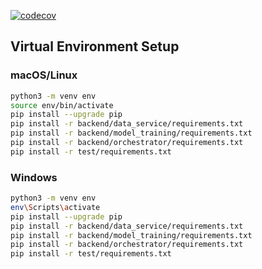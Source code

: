 [![codecov](https://codecov.io/gh/michellebinder/heart-disease-prediction/branch/testing/graph/badge.svg)](https://codecov.io/gh/michellebinder/heart-disease-prediction)

## Virtual Environment Setup

### macOS/Linux

```bash
python3 -m venv env
source env/bin/activate
pip install --upgrade pip
pip install -r backend/data_service/requirements.txt
pip install -r backend/model_training/requirements.txt
pip install -r backend/orchestrator/requirements.txt
pip install -r test/requirements.txt
```

### Windows

```bash
python3 -m venv env
env\Scripts\activate
pip install --upgrade pip
pip install -r backend/data_service/requirements.txt
pip install -r backend/model_training/requirements.txt
pip install -r backend/orchestrator/requirements.txt
pip install -r test/requirements.txt
```
